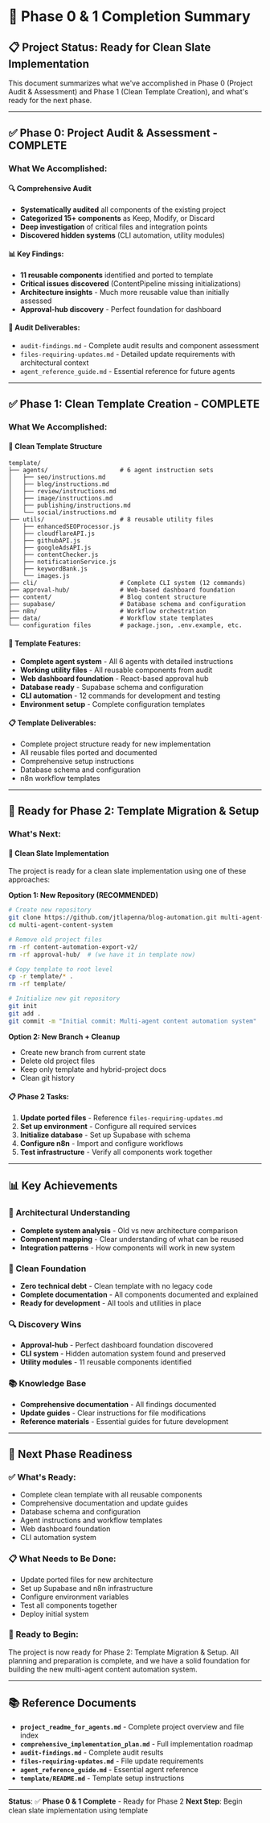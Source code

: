 # 🎯 Phase 0 & 1 Completion Summary

## 📋 **Project Status: Ready for Clean Slate Implementation**

This document summarizes what we've accomplished in Phase 0 (Project Audit & Assessment) and Phase 1 (Clean Template Creation), and what's ready for the next phase.

---

## ✅ **Phase 0: Project Audit & Assessment - COMPLETE**

### **What We Accomplished:**

#### **🔍 Comprehensive Audit**
- **Systematically audited** all components of the existing project
- **Categorized 15+ components** as Keep, Modify, or Discard
- **Deep investigation** of critical files and integration points
- **Discovered hidden systems** (CLI automation, utility modules)

#### **📊 Key Findings:**
- **11 reusable components** identified and ported to template
- **Critical issues discovered** (ContentPipeline missing initializations)
- **Architecture insights** - Much more reusable value than initially assessed
- **Approval-hub discovery** - Perfect foundation for dashboard

#### **📁 Audit Deliverables:**
- `audit-findings.md` - Complete audit results and component assessment
- `files-requiring-updates.md` - Detailed update requirements with architectural context
- `agent_reference_guide.md` - Essential reference for future agents

---

## ✅ **Phase 1: Clean Template Creation - COMPLETE**

### **What We Accomplished:**

#### **🧼 Clean Template Structure**
```
template/
├── agents/                    # 6 agent instruction sets
│   ├── seo/instructions.md
│   ├── blog/instructions.md
│   ├── review/instructions.md
│   ├── image/instructions.md
│   ├── publishing/instructions.md
│   └── social/instructions.md
├── utils/                     # 8 reusable utility files
│   ├── enhancedSEOProcessor.js
│   ├── cloudflareAPI.js
│   ├── githubAPI.js
│   ├── googleAdsAPI.js
│   ├── contentChecker.js
│   ├── notificationService.js
│   ├── keywordBank.js
│   └── images.js
├── cli/                       # Complete CLI system (12 commands)
├── approval-hub/              # Web-based dashboard foundation
├── content/                   # Blog content structure
├── supabase/                  # Database schema and configuration
├── n8n/                       # Workflow orchestration
├── data/                      # Workflow state templates
└── configuration files        # package.json, .env.example, etc.
```

#### **🎯 Template Features:**
- **Complete agent system** - All 6 agents with detailed instructions
- **Working utility files** - All reusable components from audit
- **Web dashboard foundation** - React-based approval hub
- **Database ready** - Supabase schema and configuration
- **CLI automation** - 12 commands for development and testing
- **Environment setup** - Complete configuration templates

#### **📋 Template Deliverables:**
- Complete project structure ready for new implementation
- All reusable files ported and documented
- Comprehensive setup instructions
- Database schema and configuration
- n8n workflow templates

---

## 🚀 **Ready for Phase 2: Template Migration & Setup**

### **What's Next:**

#### **🎯 Clean Slate Implementation**
The project is ready for a clean slate implementation using one of these approaches:

**Option 1: New Repository (RECOMMENDED)**
```bash
# Create new repository
git clone https://github.com/jtlapenna/blog-automation.git multi-agent-content-system
cd multi-agent-content-system

# Remove old project files
rm -rf content-automation-export-v2/
rm -rf approval-hub/  # (we have it in template now)

# Copy template to root level
cp -r template/* .
rm -rf template/

# Initialize new git repository
git init
git add .
git commit -m "Initial commit: Multi-agent content automation system"
```

**Option 2: New Branch + Cleanup**
- Create new branch from current state
- Delete old project files
- Keep only template and hybrid-project docs
- Clean git history

#### **📋 Phase 2 Tasks:**
1. **Update ported files** - Reference `files-requiring-updates.md`
2. **Set up environment** - Configure all required services
3. **Initialize database** - Set up Supabase with schema
4. **Configure n8n** - Import and configure workflows
5. **Test infrastructure** - Verify all components work together

---

## 📊 **Key Achievements**

### **🎯 Architectural Understanding**
- **Complete system analysis** - Old vs new architecture comparison
- **Component mapping** - Clear understanding of what can be reused
- **Integration patterns** - How components will work in new system

### **🧼 Clean Foundation**
- **Zero technical debt** - Clean template with no legacy code
- **Complete documentation** - All components documented and explained
- **Ready for development** - All tools and utilities in place

### **🔍 Discovery Wins**
- **Approval-hub** - Perfect dashboard foundation discovered
- **CLI system** - Hidden automation system found and preserved
- **Utility modules** - 11 reusable components identified

### **📚 Knowledge Base**
- **Comprehensive documentation** - All findings documented
- **Update guides** - Clear instructions for file modifications
- **Reference materials** - Essential guides for future development

---

## 🎯 **Next Phase Readiness**

### **✅ What's Ready:**
- Complete clean template with all reusable components
- Comprehensive documentation and update guides
- Database schema and configuration
- Agent instructions and workflow templates
- Web dashboard foundation
- CLI automation system

### **📋 What Needs to Be Done:**
- Update ported files for new architecture
- Set up Supabase and n8n infrastructure
- Configure environment variables
- Test all components together
- Deploy initial system

### **🚀 Ready to Begin:**
The project is now ready for Phase 2: Template Migration & Setup. All planning and preparation is complete, and we have a solid foundation for building the new multi-agent content automation system.

---

## 📚 **Reference Documents**

- **`project_readme_for_agents.md`** - Complete project overview and file index
- **`comprehensive_implementation_plan.md`** - Full implementation roadmap
- **`audit-findings.md`** - Complete audit results
- **`files-requiring-updates.md`** - File update requirements
- **`agent_reference_guide.md`** - Essential agent reference
- **`template/README.md`** - Template setup instructions

---

**Status**: ✅ **Phase 0 & 1 Complete** - Ready for Phase 2
**Next Step**: Begin clean slate implementation using template 